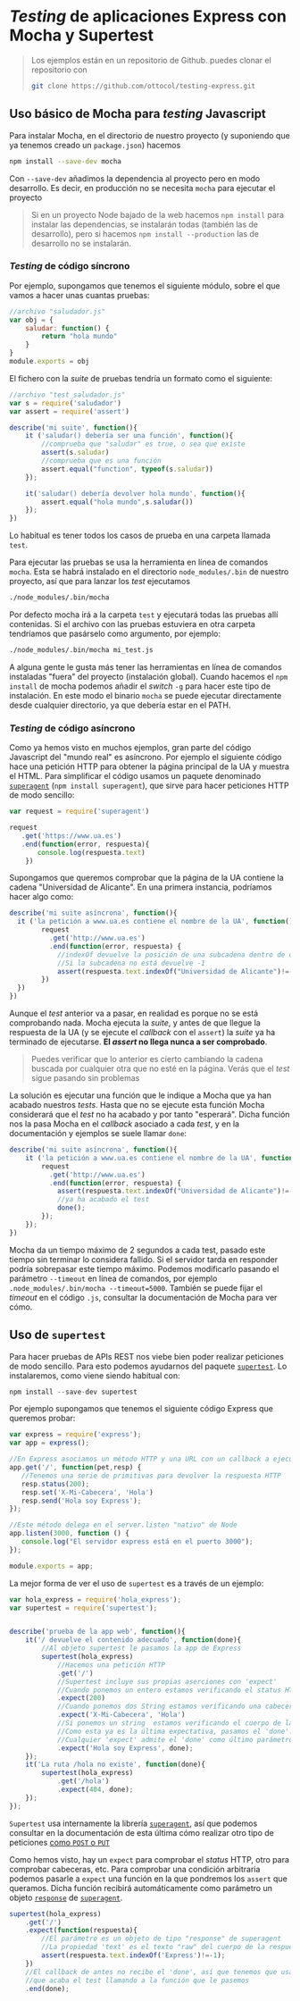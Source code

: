 # *Testing* de aplicaciones Express con Mocha y Supertest

> Los ejemplos están en un repositorio de Github. puedes clonar el repositorio con 
> ```bash
> git clone https://github.com/ottocol/testing-express.git
> ```

## Uso básico de Mocha para *testing* Javascript

Para instalar Mocha, en el directorio de nuestro proyecto (y suponiendo que ya tenemos creado un `package.json`) hacemos

```bash
npm install --save-dev mocha
```

Con `--save-dev` añadimos la dependencia al proyecto pero en modo desarrollo. Es decir, en producción no se necesita `mocha` para ejecutar el proyecto

> Si en un proyecto Node bajado de la web hacemos `npm install` para instalar las dependencias, se instalarán todas (también las de desarrollo), pero si hacemos `npm install --production` las de desarrollo no se instalarán.

### *Testing* de código síncrono

Por ejemplo, supongamos que tenemos el siguiente módulo, sobre el que vamos a hacer unas cuantas pruebas:

```javascript
//archivo "saludador.js"
var obj = {
    saludar: function() {
        return "hola mundo"
    }
}
module.exports = obj
```

El fichero con la *suite* de pruebas tendría un formato como el siguiente:

```javascript
//archivo "test_saludador.js"
var s = require('saludador')
var assert = require('assert')

describe('mi suite', function(){
    it ('saludar() debería ser una función', function(){
        //comprueba que "saludar" es true, o sea que existe
        assert(s.saludar)  
        //comprueba que es una función
        assert.equal("function", typeof(s.saludar))
    });

    it('saludar() debería devolver hola mundo', function(){
        assert.equal("hola mundo",s.saludar())
    });
})
```

Lo habitual es tener todos los casos de prueba en una carpeta llamada `test`.

Para ejecutar las pruebas se usa la herramienta en línea de comandos `mocha`. Esta se habrá instalado en el directorio `node_modules/.bin` de nuestro proyecto, así que para lanzar los *test* ejecutamos

```bash
./node_modules/.bin/mocha
```

Por defecto mocha irá a la carpeta `test` y ejecutará todas las pruebas allí contenidas. Si el archivo con las pruebas estuviera en otra carpeta tendríamos que pasárselo como argumento, por ejemplo:

```bash
./node_modules/.bin/mocha mi_test.js
```

A alguna gente le gusta más tener las herramientas en línea de comandos instaladas "fuera" del proyecto (instalación global). Cuando hacemos el `npm install` de mocha podemos añadir el *switch* `-g` para hacer este tipo de instalación. En este modo el binario `mocha` se puede ejecutar directamente desde cualquier directorio, ya que debería estar en el PATH.

###  *Testing* de código asíncrono

Como ya hemos visto en muchos ejemplos, gran parte del código Javascript del "mundo real" es asíncrono. Por ejemplo el siguiente código hace una petición HTTP para obtener la página principal de la UA y muestra el HTML. Para simplificar el código usamos un paquete denominado [`superagent`](https://github.com/visionmedia/superagent) (`npm install superagent`), que sirve para hacer peticiones HTTP de modo sencillo:

```javascript
var request = require('superagent')

request
   .get('https://www.ua.es')
   .end(function(error, respuesta){
       console.log(respuesta.text)
    })
```

Supongamos que queremos comprobar que la página de la UA contiene la cadena "Universidad de Alicante". En una primera instancia, podríamos hacer algo como:

```javascript
describe('mi suite asíncrona', function(){
  it ('la petición a www.ua.es contiene el nombre de la UA', function(){
        request
          .get('http://www.ua.es')
          .end(function(error, respuesta) {
            //indexOf devuelve la posición de una subcadena dentro de otra.
            //Si la subcadena no está devuelve -1
            assert(respuesta.text.indexOf("Universidad de Alicante")!=-1)
        })
  })
})
```

Aunque el *test* anterior va a pasar, en realidad es porque no se está comprobando nada. Mocha ejecuta la *suite*, y antes de que llegue la respuesta de la UA (y se ejecute el *callback* con el `assert`) la *suite* ya ha terminado de ejecutarse. **El *assert* no llega nunca a ser comprobado**.

> Puedes verificar que lo anterior es cierto cambiando la cadena buscada por cualquier otra que no esté en la página. Verás que el *test* sigue pasando sin problemas

La solución es ejecutar una función que le indique a Mocha que ya han acabado nuestros *tests*. Hasta que no se ejecute esta función Mocha considerará que el *test* no ha acabado y por tanto "esperará". Dicha función nos la pasa Mocha en el *callback* asociado a cada *test*, y en la documentación y ejemplos se suele llamar `done`:

```javascript
describe('mi suite asíncrona', function(){
    it ('la petición a www.ua.es contiene el nombre de la UA', function(done){
        request
          .get('http://www.ua.es')
          .end(function(error, respuesta) {
            assert(respuesta.text.indexOf("Universidad de Alicante")!=-1)
            //ya ha acabado el test
            done();
        });
    });
})
```

Mocha da un tiempo máximo de 2 segundos a cada test, pasado este tiempo sin terminar lo considera fallido. Si el servidor tarda en responder podría sobrepasar este tiempo máximo. Podemos modificarlo pasando el parámetro `--timeout` en línea de comandos, por ejemplo `.node_modules/.bin/mocha --timeout=5000`. También se puede fijar el *timeout* en el código `.js`, consultar la documentación de Mocha para ver cómo.  

## Uso de `supertest`

Para hacer pruebas de APIs REST nos viebe bien poder realizar peticiones de modo sencillo. Para esto podemos ayudarnos del paquete [`supertest`](https://github.com/visionmedia/supertest). Lo instalaremos, como viene siendo habitual con:

```javascript
npm install --save-dev supertest
```

Por ejemplo supongamos que tenemos el siguiente código Express que queremos probar:

```javascript
var express = require('express');
var app = express();

//En Express asociamos un método HTTP y una URL con un callback a ejecutar
app.get('/', function(pet,resp) {
   //Tenemos una serie de primitivas para devolver la respuesta HTTP
   resp.status(200);
   resp.set('X-Mi-Cabecera', 'Hola')
   resp.send('Hola soy Express'); 
});

//Este método delega en el server.listen "nativo" de Node
app.listen(3000, function () {
   console.log("El servidor express está en el puerto 3000");
});

module.exports = app;
```

La mejor forma de ver el uso de `supertest` es a través de un ejemplo:

```javascript
var hola_express = require('hola_express');
var supertest = require('supertest');


describe('prueba de la app web', function(){
    it('/ devuelve el contenido adecuado', function(done){
        //Al objeto supertest le pasamos la app de Express
        supertest(hola_express)
            //Hacemos una petición HTTP
            .get('/')
            //Supertest incluye sus propias aserciones con 'expect'
            //Cuando ponemos un entero estamos verificando el status HTTP
            .expect(200)
            //Cuando ponemos dos String estamos verificando una cabecera HTTP
            .expect('X-Mi-Cabecera', 'Hola')
            //Si ponemos un string  estamos verificando el cuerpo de la respuesta
            //Como esta ya es la última expectativa, pasamos el 'done'. Supertest lo llamará
            //Cualquier 'expect' admite el 'done' como último parámetro
            .expect('Hola soy Express', done);
    });
    it('La ruta /hola no existe', function(done){
        supertest(hola_express)
            .get('/hola')
            .expect(404, done);
    });
});
```

`Supertest` usa internamente la librería [`superagent`](http://visionmedia.github.io/superagent), así que podemos consultar en la documentación de esta última cómo realizar otro tipo de peticiones [como `POST` o `PUT`](http://visionmedia.github.io/superagent/#post-/%20put%20requests)

Como hemos visto, hay un `expect` para comprobar el *status* HTTP, otro para comprobar cabeceras, etc. Para comprobar una condición arbitraria podemos pasarle a `expect` una función en la que pondremos los `assert` que queramos. Dicha función recibirá automáticamente como parámetro un objeto [`response`](http://visionmedia.github.io/superagent/#response-properties) de [`superagent`](http://visionmedia.github.io/superagent).

```javascript
supertest(hola_express)
    .get('/')
    .expect(function(respuesta){
        //El parámetro es un objeto de tipo "response" de superagent 
        //La propiedad 'text' es el texto "raw" del cuerpo de la respuesta
        assert(respuesta.text.indexOf('Express')!=-1);
    })
    //El callback de antes no recibe el 'done', así que tenemos que usar 'end',
    //que acaba el test llamando a la función que le pasemos
    .end(done);
```

